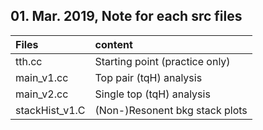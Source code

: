 ## 01. Mar. 2019, Note for each src files
|Files          |content                        |
|:--------------|:------------------------------|
|tth.cc         |Starting point (practice only) |
|main_v1.cc     |Top pair (tqH) analysis        |
|main_v2.cc     |Single top (tqH) analysis      |
|stackHist_v1.C |(Non-)Resonent bkg stack plots |
